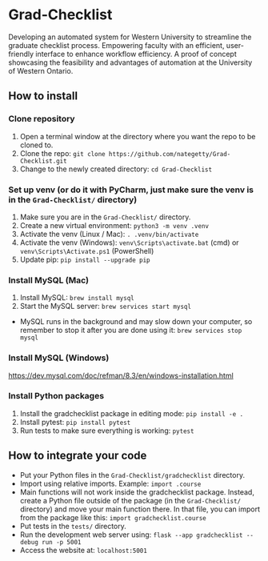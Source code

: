 # Grad-Checklist
Developing an automated system for Western University to streamline the graduate checklist process. Empowering faculty with an efficient, user-friendly interface to enhance workflow efficiency. A proof of concept showcasing the feasibility and advantages of automation at the University of Western Ontario.

## How to install

### Clone repository
1. Open a terminal window at the directory where you want the repo to be cloned to.
2. Clone the repo: `git clone https://github.com/nategetty/Grad-Checklist.git`
3. Change to the newly created directory: `cd Grad-Checklist`

### Set up venv (or do it with PyCharm, just make sure the venv is in the `Grad-Checklist/` directory)
1. Make sure you are in the `Grad-Checklist/` directory.
2. Create a new virtual environment: `python3 -m venv .venv`
3. Activate the venv (Linux / Mac): `. .venv/bin/activate`
4. Activate the venv (Windows): `venv\Scripts\activate.bat` (cmd) or `venv\Scripts\Activate.ps1` (PowerShell)
5. Update pip: `pip install --upgrade pip`

### Install MySQL (Mac)
1. Install MySQL: `brew install mysql`
2. Start the MySQL server: `brew services start mysql`
- MySQL runs in the background and may slow down your computer, so remember to stop it after you are done using it: `brew services stop mysql`

### Install MySQL (Windows)
https://dev.mysql.com/doc/refman/8.3/en/windows-installation.html

### Install Python packages
1. Install the gradchecklist package in editing mode: `pip install -e .`
2. Install pytest: `pip install pytest`
3. Run tests to make sure everything is working: `pytest`

## How to integrate your code

- Put your Python files in the `Grad-Checklist/gradchecklist` directory.
- Import using relative imports. Example: `import .course`
- Main functions will not work inside the gradchecklist package. Instead, create a Python file outside of the package
(in the `Grad-Checklist/` directory) and move your main function there.
In that file, you can import from the package like this: `import gradchecklist.course`
- Put tests in the `tests/` directory.
- Run the development web server using: `flask --app gradchecklist --debug run -p 5001`
- Access the website at: `localhost:5001`
